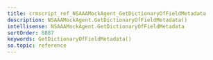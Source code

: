 ```yaml
---
title: crmscript_ref_NSAAAMockAgent_GetDictionaryOfFieldMetadata
description: NSAAAMockAgent.GetDictionaryOfFieldMetadata()
intellisense: NSAAAMockAgent.GetDictionaryOfFieldMetadata
sortOrder: 8887
keywords: GetDictionaryOfFieldMetadata()
so.topic: reference
---
```






